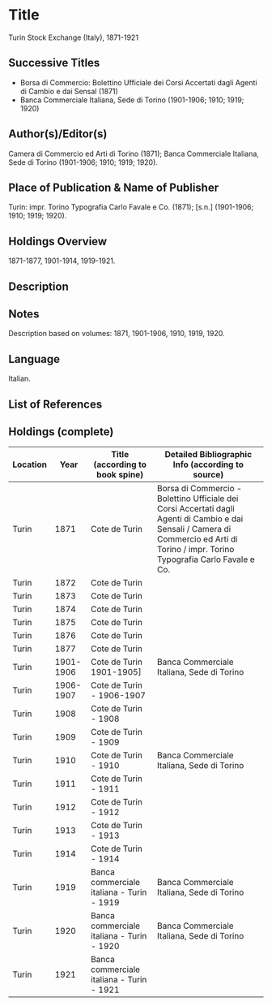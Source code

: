 # Title
Turin Stock Exchange (Italy), 1871-1921

## Successive Titles
* Borsa di Commercio: Bolettino Ufficiale dei Corsi Accertati dagli Agenti di Cambio e dai Sensal (1871) 
* Banca Commerciale Italiana, Sede di Torino (1901-1906; 1910; 1919; 1920) 

## Author(s)/Editor(s)
Camera di Commercio ed Arti di Torino (1871); Banca Commerciale Italiana, Sede di Torino (1901-1906; 1910; 1919; 1920).

## Place of Publication & Name of Publisher
Turin: impr. Torino Typografia Carlo Favale e Co. (1871); [s.n.] (1901-1906; 1910; 1919; 1920).

## Holdings Overview
1871-1877, 1901-1914, 1919-1921.

## Description


## Notes
Description based on volumes: 1871, 1901-1906, 1910, 1919, 1920.

## Language
Italian.

## List of References

## Holdings (complete)
| Location | Year      | Title (according to book spine)           | Detailed Bibliographic Info (according to source)                                                                                                                                      |
|----------|-----------|-------------------------------------------|----------------------------------------------------------------------------------------------------------------------------------------------------------------------------------------|
| Turin    | 1871      | Cote de Turin                             | Borsa di Commercio - Bolettino Ufficiale dei Corsi Accertati dagli Agenti di Cambio e dai Sensali / Camera di Commercio ed Arti di Torino / impr. Torino Typografia Carlo Favale e Co. |
| Turin    | 1872      | Cote de Turin                             |                                                                                                                                                                                        |
| Turin    | 1873      | Cote de Turin                             |                                                                                                                                                                                        |
| Turin    | 1874      | Cote de Turin                             |                                                                                                                                                                                        |
| Turin    | 1875      | Cote de Turin                             |                                                                                                                                                                                        |
| Turin    | 1876      | Cote de Turin                             |                                                                                                                                                                                        |
| Turin    | 1877      | Cote de Turin                             |                                                                                                                                                                                        |
| Turin    | 1901-1906 | Cote de Turin 1901-1905]                  | Banca Commerciale Italiana, Sede di Torino                                                                                                                                             |
| Turin    | 1906-1907 | Cote de Turin - 1906-1907                 |                                                                                                                                                                                        |
| Turin    | 1908      | Cote de Turin - 1908                      |                                                                                                                                                                                        |
| Turin    | 1909      | Cote de Turin - 1909                      |                                                                                                                                                                                        |
| Turin    | 1910      | Cote de Turin - 1910                      | Banca Commerciale Italiana, Sede di Torino                                                                                                                                             |
| Turin    | 1911      | Cote de Turin - 1911                      |                                                                                                                                                                                        |
| Turin    | 1912      | Cote de Turin - 1912                      |                                                                                                                                                                                        |
| Turin    | 1913      | Cote de Turin - 1913                      |                                                                                                                                                                                        |
| Turin    | 1914      | Cote de Turin - 1914                      |                                                                                                                                                                                        |
| Turin    | 1919      | Banca commerciale italiana - Turin - 1919 | Banca Commerciale Italiana, Sede di Torino                                                                                                                                             |
| Turin    | 1920      | Banca commerciale italiana - Turin - 1920 | Banca Commerciale Italiana, Sede di Torino                                                                                                                                             |
| Turin    | 1921      | Banca commerciale italiana - Turin - 1921 |                                                                                                                                                                                        |
